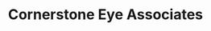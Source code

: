 ---
title: "Cornerstone Eye Associates"
url: /rochester/cornerstone-eye-associates/
shop: optician
---